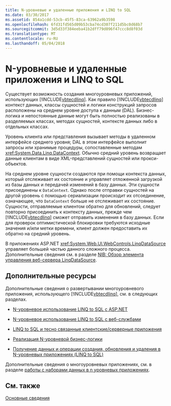 ```yaml
---
title: N-уровневые и удаленные приложения и LINQ to SQL
ms.date: 03/30/2017
ms.assetid: 854a1cdd-53cb-45f5-83ca-63962a9b3598
ms.openlocfilehash: 6fd31fd565d09b53cba74cd307f211d5bc0d68b7
ms.sourcegitcommit: 3d5d33f384eeba41b2dff79d096f47ccc8d8f03d
ms.translationtype: MT
ms.contentlocale: ru-RU
ms.lasthandoff: 05/04/2018
---
```

# <a name="n-tier-and-remote-applications-with-linq-to-sql"></a>N-уровневые и удаленные приложения и LINQ to SQL
Существует возможность создания многоуровневых приложений, использующих [!INCLUDE[vbtecdlinq](../../../../../../includes/vbtecdlinq-md.md)]. Как правило [!INCLUDE[vbtecdlinq](../../../../../../includes/vbtecdlinq-md.md)] контекст данных, классы сущностей и логики конструкций запросов расположены на среднем уровне доступа к данным (DAL). Бизнес-логика и непостоянные данные могут быть полностью реализованы в разделяемых классах, методах сущностей, контексте данных либо в отдельных классах.  
  
 Уровень клиента или представления вызывает методы в удаленном интерфейсе среднего уровня; DAL в этом интерфейсе выполнит запросы или хранимые процедуры, сопоставленные методам <xref:System.Data.Linq.DataContext>. Обычно средний уровень возвращает данные клиентам в виде XML-представлений сущностей или прокси-объектов.  
  
 На среднем уровне сущности создаются при помощи контекста данных, который отслеживает их состояние и управляет отложенной загрузкой из базы данных и передачей изменений в базу данных. Эти сущности присоединены к `DataContext`. Однако после отправки сущностей на другой уровень с помощью сериализации происходит их отсоединение, означающее, что `DataContext` больше не отслеживает их состояние. Сущности, отправляемые клиентом обратно для обновлений, следует повторно присоединить к контексту данных, прежде чем [!INCLUDE[vbtecdlinq](../../../../../../includes/vbtecdlinq-md.md)] сможет отправить изменения в базу данных. Если для проверок оптимистической блокировки требуются исходные значения и/или метки времени, клиент должен предоставить их обратно на средний уровень.  
  
 В приложениях ASP.NET <xref:System.Web.UI.WebControls.LinqDataSource> управляет большей частью данного сложного процесса. Дополнительные сведения см. в разделе [NIB: Обзор элемента управления веб-сервера LinqDataSource](http://msdn.microsoft.com/library/104cfc3f-7385-47d3-8a51-830dfa791136).  
  
## <a name="additional-resources"></a>Дополнительные ресурсы  
 Дополнительные сведения о развертывании многоуровневого приложения, использующего [!INCLUDE[vbtecdlinq](../../../../../../includes/vbtecdlinq-md.md)], см. в следующих разделах.  
  
-   [N-уровневое использование LINQ to SQL с ASP.NET](../../../../../../docs/framework/data/adonet/sql/linq/linq-to-sql-n-tier-with-aspnet.md)  
  
-   [N-уровневое использование LINQ to SQL с веб-службами](../../../../../../docs/framework/data/adonet/sql/linq/linq-to-sql-n-tier-with-web-services.md)  
  
-   [LINQ to SQL и тесно связанные клиентские/серверные приложения](../../../../../../docs/framework/data/adonet/sql/linq/linq-to-sql-with-tightly-coupled-client-server-applications.md)  
  
-   [Реализация N-уровневой бизнес-логики](../../../../../../docs/framework/data/adonet/sql/linq/implementing-business-logic-linq-to-sql.md)  
  
-   [Получение данных и операции создания, обновления и удаления в N-уровневых приложениях (LINQ to SQL)](../../../../../../docs/framework/data/adonet/sql/linq/data-retrieval-and-cud-operations-in-n-tier-applications.md)  
  
 Дополнительные сведения о многоуровневых приложениях, см. в разделе [работы с наборами данных в n уровневых приложениях](http://msdn.microsoft.com/library/f6ae2ee0-ea5f-4a79-8f4b-e21c115afb20).  
  
## <a name="see-also"></a>См. также  
 [Основные сведения](../../../../../../docs/framework/data/adonet/sql/linq/background-information.md)

